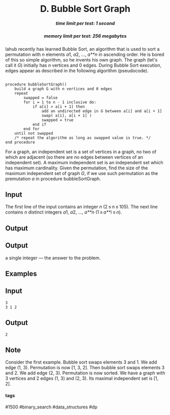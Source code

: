 <h1 style='text-align: center;'> D. Bubble Sort Graph</h1>

<h5 style='text-align: center;'>time limit per test: 1 second</h5>
<h5 style='text-align: center;'>memory limit per test: 256 megabytes</h5>

Iahub recently has learned Bubble Sort, an algorithm that is used to sort a permutation with *n* elements *a*1, *a*2, ..., *a**n* in ascending order. He is bored of this so simple algorithm, so he invents his own graph. The graph (let's call it *G*) initially has *n* vertices and 0 edges. During Bubble Sort execution, edges appear as described in the following algorithm (pseudocode). 


```
  
procedure bubbleSortGraph()  
    build a graph G with n vertices and 0 edges  
    repeat  
        swapped = false  
        for i = 1 to n - 1 inclusive do:  
            if a[i] > a[i + 1] then  
                add an undirected edge in G between a[i] and a[i + 1]  
                swap( a[i], a[i + 1] )  
                swapped = true  
            end if  
        end for  
    until not swapped   
    /* repeat the algorithm as long as swapped value is true. */   
end procedure  

```
For a graph, an independent set is a set of vertices in a graph, no two of which are adjacent (so there are no edges between vertices of an independent set). A maximum independent set is an independent set which has maximum cardinality. Given the permutation, find the size of the maximum independent set of graph *G*, if we use such permutation as the premutation *a* in procedure bubbleSortGraph.

## Input

The first line of the input contains an integer *n* (2 ≤ *n* ≤ 105). The next line contains *n* distinct integers *a*1, *a*2, ..., *a**n* (1 ≤ *a**i* ≤ *n*).

## Output

## Output

 a single integer — the answer to the problem. 

## Examples

## Input


```
3  
3 1 2  

```
## Output


```
2  

```
## Note

Consider the first example. Bubble sort swaps elements 3 and 1. We add edge (1, 3). Permutation is now [1, 3, 2]. Then bubble sort swaps elements 3 and 2. We add edge (2, 3). Permutation is now sorted. We have a graph with 3 vertices and 2 edges (1, 3) and (2, 3). Its maximal independent set is [1, 2].



#### tags 

#1500 #binary_search #data_structures #dp 